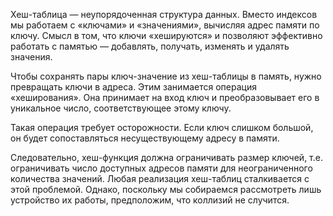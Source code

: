 Хеш-таблица — неупорядоченная структура данных. Вместо индексов мы работаем с «ключами» и «значениями», вычисляя адрес памяти по ключу.
Смысл в том, что ключи «хешируются» и позволяют эффективно работать с памятью — добавлять, получать, изменять и удалять значения.

Чтобы сохранять пары ключ-значение из хеш-таблицы в память, нужно превращать ключи в адреса. Этим занимается операция «хеширования».
Она принимает на вход ключ и преобразовывает его в уникальное число, соответствующее этому ключу.

Такая операция требует осторожности. Если ключ слишком большой, он будет сопоставляться несуществующему адресу в памяти.

Следовательно, хеш-функция должна ограничивать размер ключей, т.е. ограничивать число доступных адресов памяти для неограниченного количества значений.
Любая реализация хеш-таблиц сталкивается с этой проблемой.
Однако, поскольку мы собираемся рассмотреть лишь устройство их работы, предположим, что коллизий не случится.

